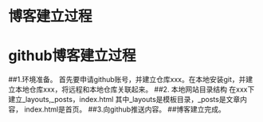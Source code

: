 博客建立过程
============
## 
# github博客建立过程
##1.环境准备。
首先要申请github账号，并建立仓库xxx。在本地安装git，并建立本地仓库xxx，将远程和本地仓库关联起来。
##2. 本地网站目录结构
在xxx下建立_layouts,_posts，index.html
其中_layouts是模板目录，_posts是文章内容， index.html是首页。
##3.向github推送内容。
##博客建立完成。
